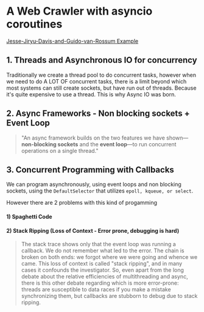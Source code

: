 # A Web Crawler with asyncio coroutines

[Jesse-Jiryu-Davis-and-Guido-van-Rossum Example](http://www.aosabook.org/en/500L/a-web-crawler-with-asyncio-coroutines.html)

## 1. Threads and Asynchronous IO for concurrency

Traditionally we create a thread pool to do concurrent tasks, however when we need to do A LOT OF concurrent tasks, there is a limit beyond which most systems can still create sockets, but have run out of threads. Because it's quite expensive to use a thread. This is why Async IO was born.


## 2. Async Frameworks - Non blocking sockets + Event Loop

> "An async framework builds on the two features we have shown—**non-blocking sockets** and the **event loop**—to run concurrent operations on a single thread."

## 3. Concurrent Programming with Callbacks

We can program asynchronously, using event loops and non blocking sockets, using the `DefaultSelector` that utilizes `epoll, kqueue, or select`. 

However there are 2 problems with this kind of progamming

#### 1) Spaghetti Code
#### 2) Stack Ripping (Loss of Context - Error prone, debugging is hard)
> The stack trace shows only that the event loop was running a callback. We do not remember what led to the error. The chain is broken on both ends: we forgot where we were going and whence we came. This loss of context is called "stack ripping", and in many cases it confounds the investigator.
> So, even apart from the long debate about the relative efficiencies of multithreading and async, there is this other debate regarding which is more error-prone: threads are susceptible to data races if you make a mistake synchronizing them, but callbacks are stubborn to debug due to stack ripping.
